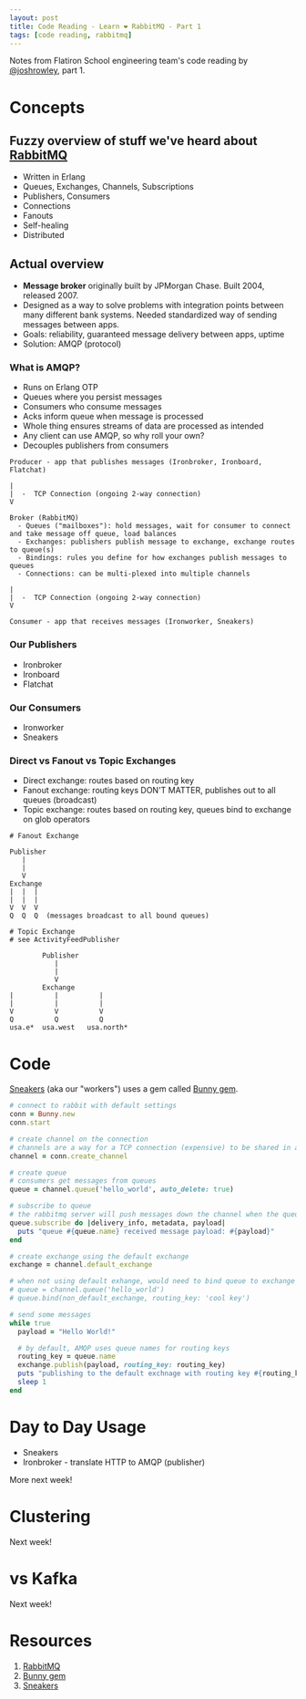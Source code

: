 ```yaml
---
layout: post
title: Code Reading - Learn ❤️ RabbitMQ - Part 1
tags: [code reading, rabbitmq]
---
```


Notes from Flatiron School engineering team's code reading by [@joshrowley](https://github.com/joshrowley), part 1.

# Concepts

## Fuzzy overview of stuff we've heard about [RabbitMQ](https://www.rabbitmq.com/)

- Written in Erlang
- Queues, Exchanges, Channels, Subscriptions
- Publishers, Consumers
- Connections
- Fanouts
- Self-healing
- Distributed

## Actual overview

- **Message broker** originally built by JPMorgan Chase. Built 2004, released 2007.
- Designed as a way to solve problems with integration points between many different bank systems. Needed standardized way of sending messages between apps.
- Goals: reliability, guaranteed message delivery between apps, uptime
- Solution: AMQP (protocol)

### What is AMQP?

- Runs on Erlang OTP
- Queues where you persist messages
- Consumers who consume messages
- Acks inform queue when message is processed
- Whole thing ensures streams of data are processed as intended
- Any client can use AMQP, so why roll your own?
- Decouples publishers from consumers

```
Producer - app that publishes messages (Ironbroker, Ironboard, Flatchat)

|
|  -  TCP Connection (ongoing 2-way connection)
V

Broker (RabbitMQ)  
  - Queues ("mailboxes"): hold messages, wait for consumer to connect and take message off queue, load balances
  - Exchanges: publishers publish message to exchange, exchange routes to queue(s)
  - Bindings: rules you define for how exchanges publish messages to queues
  - Connections: can be multi-plexed into multiple channels

|
|  -  TCP Connection (ongoing 2-way connection)
V

Consumer - app that receives messages (Ironworker, Sneakers)
```

### Our Publishers
- Ironbroker
- Ironboard
- Flatchat

### Our Consumers
- Ironworker
- Sneakers


### Direct vs Fanout vs Topic Exchanges

- Direct exchange: routes based on routing key
- Fanout exchange: routing keys DON'T MATTER, publishes out to all queues (broadcast)
- Topic exchange: routes based on routing key, queues bind to exchange on glob operators

```
# Fanout Exchange

Publisher
   |
   |
   V
Exchange
|  |  |
|  |  |
V  V  V
Q  Q  Q  (messages broadcast to all bound queues)
```

```
# Topic Exchange
# see ActivityFeedPublisher

        Publisher
           |
           |
           V
        Exchange
|          |          |
|          |          |
V          V          V
Q          Q          Q
usa.e*  usa.west   usa.north*
```


# Code

[Sneakers](https://github.com/jondot/sneakers) (aka our "workers") uses a gem called [Bunny gem](https://github.com/ruby-amqp/bunny).

```ruby
# connect to rabbit with default settings
conn = Bunny.new
conn.start

# create channel on the connection
# channels are a way for a TCP connection (expensive) to be shared in a lightweight way
channel = conn.create_channel

# create queue
# consumers get messages from queues
queue = channel.queue('hello_world', auto_delete: true)

# subscribe to queue
# the rabbitmq server will push messages down the channel when the queue receives messages
queue.subscribe do |delivery_info, metadata, payload|
  puts "queue #{queue.name} received message payload: #{payload}"
end

# create exchange using the default exchange
exchange = channel.default_exchange

# when not using default exhange, would need to bind queue to exchange
# queue = channel.queue('hello_world')
# queue.bind(non_default_exchange, routing_key: 'cool key')

# send some messages
while true
  payload = "Hello World!"

  # by default, AMQP uses queue names for routing keys
  routing_key = queue.name
  exchange.publish(payload, routing_key: routing_key)
  puts "publishing to the default exchnage with routing key #{routing_key} and message payload: #{payload}"
  sleep 1
end
```

# Day to Day Usage

- Sneakers
- Ironbroker - translate HTTP to AMQP (publisher)

More next week!


# Clustering

Next week!


# vs Kafka

Next week!


# Resources

1. [RabbitMQ](https://www.rabbitmq.com/)
2. [Bunny gem](https://github.com/ruby-amqp/bunny)
3. [Sneakers](https://github.com/jondot/sneakers)
